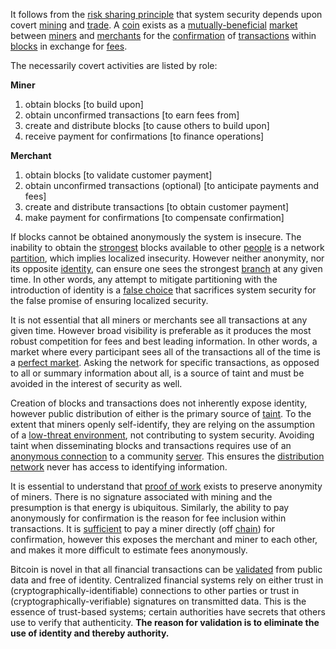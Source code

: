It follows from the [risk sharing principle](Risk-Sharing-Principle) that system security depends upon covert [mining](Glossary#mine) and [trade](Glossary#trade). A [coin](Glossary#coin) exists as a [mutually-beneficial](Balance-of-Power-Fallacy) [market](Glossary#market) between [miners](Glossary#miner) and [merchants](Glossary#merchant) for the [confirmation](Glossary#confirmation) of [transactions](Glossary#transaction) within [blocks](Glossary#block) in exchange for [fees](Glossary#fee).

The necessarily covert activities are listed by role:

**Miner**
1. obtain blocks [to build upon]
2. obtain unconfirmed transactions [to earn fees from]
3. create and distribute blocks [to cause others to build upon]
4. receive payment for confirmations [to finance operations]

**Merchant**
1. obtain blocks [to validate customer payment]
2. obtain unconfirmed transactions (optional) [to anticipate payments and fees]
3. create and distribute transactions [to obtain customer payment]
4. make payment for confirmations [to compensate confirmation]

If blocks cannot be obtained anonymously the system is insecure. The inability to obtain the [strongest](Glossary#strong) blocks available to other [people](Glossary#person) is a network [partition](Glossary#partition), which implies localized insecurity. However neither anonymity, nor its opposite [identity](Glossary#identity), can ensure one sees the strongest [branch](Glossary#branch) at any given time. In other words, any attempt to mitigate partitioning with the introduction of identity is a [false choice](https://en.wikipedia.org/wiki/False_dilemma) that sacrifices system security for the false promise of ensuring localized security.

It is not essential that all miners or merchants see all transactions at any given time. However broad visibility is preferable as it produces the most robust competition for fees and best leading information. In other words, a market where every participant sees all of the transactions all of the time is a [perfect market](https://en.wikipedia.org/wiki/Perfect_competition). Asking the network for specific transactions, as opposed to all or summary information about all, is a source of taint and must be avoided in the interest of security as well.

Creation of blocks and transactions does not inherently expose identity, however public distribution of either is the primary source of [taint](Glossary#taint). To the extent that miners openly self-identify, they are relying on the assumption of a [low-threat environment](Threat-Level-Paradox), not contributing to system security. Avoiding taint when disseminating blocks and transactions requires use of an [anonymous connection](https://en.wikipedia.org/wiki/Anonymizer) to a community [server](Glossary#client-server). This ensures the [distribution network](Glossary#peer-to-peer) never has access to identifying information.

It is essential to understand that [proof of work](Glossary#proof) exists to preserve anonymity of miners. There is no signature associated with mining and the presumption is that energy is ubiquitous. Similarly, the ability to pay anonymously for confirmation is the reason for fee inclusion within transactions. It is [sufficient](Side-Fee-Fallacy) to pay a miner directly (off [chain](Glossary#chain)) for confirmation, however this exposes the merchant and miner to each other, and makes it more difficult to estimate fees anonymously.

Bitcoin is novel in that all financial transactions can be [validated](Glossary#validation) from public data and free of identity. Centralized financial systems rely on either trust in (cryptographically-identifiable) connections to other parties or trust in (cryptographically-verifiable) signatures on transmitted data. This is the essence of trust-based systems; certain authorities have secrets that others use to verify that authenticity. **The reason for validation is to eliminate the use of identity and thereby authority.**